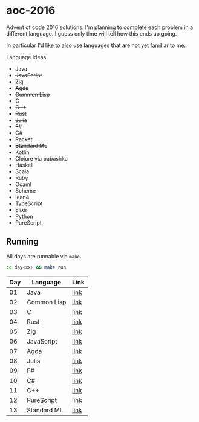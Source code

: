 # aoc-2016

Advent of code 2016 solutions. I'm planning to complete each problem in a different language. I guess only time will tell how this ends up going.

In particular I'd like to also use languages that are not yet familiar to me.

Language ideas:
- <s>Java</s>
- <s>JavaScript</s>
- <s>Zig</s>
- <s>Agda</s>
- <s>Common Lisp</s>
- <s>C</s>
- <s>C++</s>
- <s>Rust</s>
- <s>Julia</s>
- <s>F#</s>
- <s>C#</s>
- Racket
- <s>Standard ML</s>
- Kotlin
- Clojure via babashka
- Haskell
- Scala
- Ruby
- Ocaml
- Scheme
- lean4
- TypeScript
- Elixir
- Python
- PureScript

## Running

All days are runnable via `make`.

```sh
cd day<xx> && make run
```

| Day | Language    | Link            |
| --- | ----------- | --------------- |
| 01  | Java        | [link](./day01) |
| 02  | Common Lisp | [link](./day02) |
| 03  | C           | [link](./day03) |
| 04  | Rust        | [link](./day04) |
| 05  | Zig         | [link](./day05) |
| 06  | JavaScript  | [link](./day06) |
| 07  | Agda        | [link](./day07) |
| 08  | Julia       | [link](./day08) |
| 09  | F#          | [link](./day09) |
| 10  | C#          | [link](./day10) |
| 11  | C++         | [link](./day11) |
| 12  | PureScript  | [link](./day12) |
| 13  | Standard ML | [link](./day13) |

